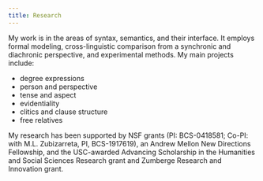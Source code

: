 ```yaml
---
title: Research
---
```


My work is in the areas of syntax, semantics, and their interface. It employs formal modeling, cross-linguistic comparison from a synchronic and diachronic perspective, and experimental methods. My main projects include:

* degree expressions
* person and perspective
* tense and aspect 
* evidentiality
* clitics and clause structure
* free relatives

My research has been supported by NSF grants (PI: BCS-0418581; Co-PI: with M.L. Zubizarreta, PI, BCS-1917619), an Andrew Mellon New Directions Fellowship, and the USC-awarded Advancing Scholarship in the Humanities and Social Sciences Research grant and Zumberge Research and Innovation grant.